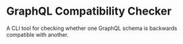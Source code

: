# GraphQL Compatibility Checker

A CLI tool for checking whether one GraphQL schema is backwards compatible with another.
